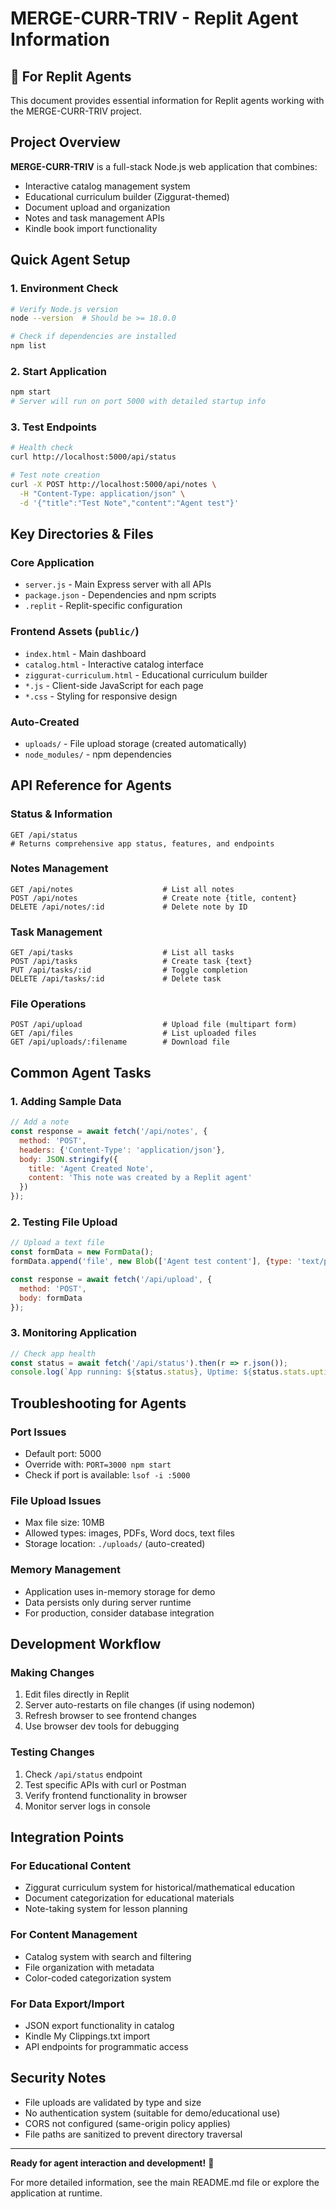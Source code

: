 # MERGE-CURR-TRIV - Replit Agent Information

## 🤖 For Replit Agents

This document provides essential information for Replit agents working with the MERGE-CURR-TRIV project.

## Project Overview
**MERGE-CURR-TRIV** is a full-stack Node.js web application that combines:
- Interactive catalog management system
- Educational curriculum builder (Ziggurat-themed)
- Document upload and organization
- Notes and task management APIs
- Kindle book import functionality

## Quick Agent Setup

### 1. Environment Check
```bash
# Verify Node.js version
node --version  # Should be >= 18.0.0

# Check if dependencies are installed
npm list
```

### 2. Start Application
```bash
npm start
# Server will run on port 5000 with detailed startup info
```

### 3. Test Endpoints
```bash
# Health check
curl http://localhost:5000/api/status

# Test note creation
curl -X POST http://localhost:5000/api/notes \
  -H "Content-Type: application/json" \
  -d '{"title":"Test Note","content":"Agent test"}'
```

## Key Directories & Files

### Core Application
- `server.js` - Main Express server with all APIs
- `package.json` - Dependencies and npm scripts
- `.replit` - Replit-specific configuration

### Frontend Assets (`public/`)
- `index.html` - Main dashboard
- `catalog.html` - Interactive catalog interface
- `ziggurat-curriculum.html` - Educational curriculum builder
- `*.js` - Client-side JavaScript for each page
- `*.css` - Styling for responsive design

### Auto-Created
- `uploads/` - File upload storage (created automatically)
- `node_modules/` - npm dependencies

## API Reference for Agents

### Status & Information
```http
GET /api/status
# Returns comprehensive app status, features, and endpoints
```

### Notes Management
```http
GET /api/notes                    # List all notes
POST /api/notes                   # Create note {title, content}
DELETE /api/notes/:id             # Delete note by ID
```

### Task Management
```http
GET /api/tasks                    # List all tasks
POST /api/tasks                   # Create task {text}
PUT /api/tasks/:id                # Toggle completion
DELETE /api/tasks/:id             # Delete task
```

### File Operations
```http
POST /api/upload                  # Upload file (multipart form)
GET /api/files                    # List uploaded files
GET /api/uploads/:filename        # Download file
```

## Common Agent Tasks

### 1. Adding Sample Data
```javascript
// Add a note
const response = await fetch('/api/notes', {
  method: 'POST',
  headers: {'Content-Type': 'application/json'},
  body: JSON.stringify({
    title: 'Agent Created Note',
    content: 'This note was created by a Replit agent'
  })
});
```

### 2. Testing File Upload
```javascript
// Upload a text file
const formData = new FormData();
formData.append('file', new Blob(['Agent test content'], {type: 'text/plain'}), 'agent-test.txt');

const response = await fetch('/api/upload', {
  method: 'POST',
  body: formData
});
```

### 3. Monitoring Application
```javascript
// Check app health
const status = await fetch('/api/status').then(r => r.json());
console.log(`App running: ${status.status}, Uptime: ${status.stats.uptime}s`);
```

## Troubleshooting for Agents

### Port Issues
- Default port: 5000
- Override with: `PORT=3000 npm start`
- Check if port is available: `lsof -i :5000`

### File Upload Issues
- Max file size: 10MB
- Allowed types: images, PDFs, Word docs, text files
- Storage location: `./uploads/` (auto-created)

### Memory Management
- Application uses in-memory storage for demo
- Data persists only during server runtime
- For production, consider database integration

## Development Workflow

### Making Changes
1. Edit files directly in Replit
2. Server auto-restarts on file changes (if using nodemon)
3. Refresh browser to see frontend changes
4. Use browser dev tools for debugging

### Testing Changes
1. Check `/api/status` endpoint
2. Test specific APIs with curl or Postman
3. Verify frontend functionality in browser
4. Monitor server logs in console

## Integration Points

### For Educational Content
- Ziggurat curriculum system for historical/mathematical education
- Document categorization for educational materials
- Note-taking system for lesson planning

### For Content Management
- Catalog system with search and filtering
- File organization with metadata
- Color-coded categorization system

### For Data Export/Import
- JSON export functionality in catalog
- Kindle My Clippings.txt import
- API endpoints for programmatic access

## Security Notes

- File uploads are validated by type and size
- No authentication system (suitable for demo/educational use)
- CORS not configured (same-origin policy applies)
- File paths are sanitized to prevent directory traversal

---

**Ready for agent interaction and development!** 🚀

For more detailed information, see the main README.md file or explore the application at runtime.